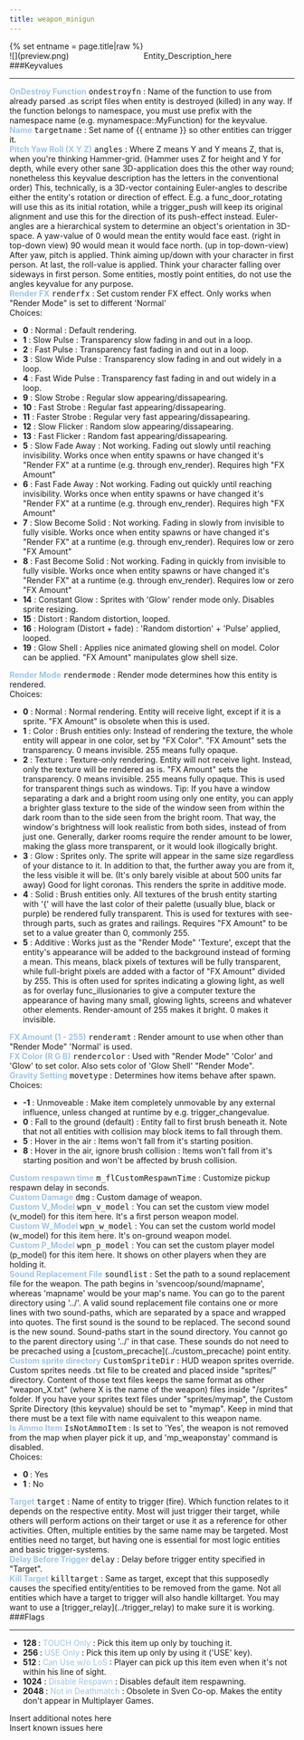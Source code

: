 ```yaml
---
title: weapon_minigun
---
```

<div>{% set entname = page.title|raw %}</div>
<div class="container previewimg">
<div class="columns">
<div class="imagepadding column col-auto" markdown="1">![](preview.png)</div>
<div class="column entityentry" markdown="1">Entity_Description_here</div>
</div>
</div>
###Keyvalues
<hr>
<div class="entityentry" markdown="1">
<span style="color:#9fc5e8;"><b>OnDestroy Function</b></span> <kbd  class="tooltip" data-tooltip="string">ondestroyfn</kbd> :
Name of the function to use from already parsed .as script files when entity is destroyed (killed) in any way. If the function belongs to namespace, you must use prefix with the namespace name (e.g. mynamespace::MyFunction) for the keyvalue.
</div>
<div class="entityentry" markdown="1">
<span style="color:#9fc5e8;"><b>Name</b></span> <kbd  class="tooltip" data-tooltip="target_source">targetname</kbd> :
Set name of {{ entname }} so other entities can trigger it.
</div>
<div class="entityentry" markdown="1">
<span style="color:#9fc5e8;"><b>Pitch Yaw Roll (X Y Z)</b></span> <kbd  class="tooltip" data-tooltip="string">angles</kbd> :
Where Z means Y and Y means Z, that is, when you're thinking Hammer-grid. (Hammer uses Z for height and Y for depth, while every other sane 3D-application does this the other way round; nonetheless this keyvalue description has the letters in the conventional order) This, technically, is a 3D-vector containing Euler-angles to describe either the entity's rotation or direction of effect. E.g. a func_door_rotating will use this as its initial rotation, while a trigger_push will keep its original alignment and use this for the direction of its push-effect instead. Euler-angles are a hierarchical system to determine an object's orientation in 3D-space. A yaw-value of 0 would mean the entity would face east. (right in top-down view) 90 would mean it would face north. (up in top-down-view) After yaw, pitch is applied. Think aiming up/down with your character in first person. At last, the roll-value is applied. Think your character falling over sideways in first person. Some entities, mostly point entities, do not use the angles keyvalue for any purpose.
</div>
<div class="entityentry" markdown="1">
<span style="color:#9fc5e8;"><b>Render FX</b></span> <kbd  class="tooltip" data-tooltip="choices">renderfx</kbd> :
Set custom render FX effect. Only works when "Render Mode" is set to different 'Normal'
<div class="accordion">
<input type="checkbox" id="accordion-1" name="accordion-checkbox" hidden>
<label class="accordion-header" for="accordion-1">
<i class="icon icon-arrow-right mr-1"></i>
Choices:
</label>
<div class="accordion-body">
<ul>
<li><b>0</b> : Normal : Default rendering.</li>
<li><b>1</b> : Slow Pulse : Transparency slow fading in and out in a loop.</li>
<li><b>2</b> : Fast Pulse : Transparency fast fading in and out in a loop.</li>
<li><b>3</b> : Slow Wide Pulse : Transparency slow fading in and out widely in a loop.</li>
<li><b>4</b> : Fast Wide Pulse : Transparency fast fading in and out widely in a loop.</li>
<li><b>9</b> : Slow Strobe : Regular slow appearing/dissapearing.</li>
<li><b>10</b> : Fast Strobe : Regular fast appearing/dissapearing.</li>
<li><b>11</b> : Faster Strobe : Regular very fast appearing/dissapearing.</li>
<li><b>12</b> : Slow Flicker : Random slow appearing/dissapearing.</li>
<li><b>13</b> : Fast Flicker : Random fast appearing/dissapearing.</li>
<li><b>5</b> : Slow Fade Away : Not working. Fading out slowly until reaching invisibility. Works once when entity spawns or have changed it's "Render FX" at a runtime (e.g. through env_render). Requires high "FX Amount"</li>
<li><b>6</b> : Fast Fade Away : Not working. Fading out quickly until reaching invisibility. Works once when entity spawns or have changed it's "Render FX" at a runtime (e.g. through env_render). Requires high "FX Amount"</li>
<li><b>7</b> : Slow Become Solid : Not working. Fading in slowly from invisible to fully visible. Works once when entity spawns or have changed it's "Render FX" at a runtime (e.g. through env_render). Requires low or zero "FX Amount"</li>
<li><b>8</b> : Fast Become Solid : Not working. Fading in quickly from invisible to fully visible. Works once when entity spawns or have changed it's "Render FX" at a runtime (e.g. through env_render). Requires low or zero "FX Amount"</li>
<li><b>14</b> : Constant Glow : Sprites with 'Glow' render mode only. Disables sprite resizing.</li>
<li><b>15</b> : Distort : Random distortion, looped.</li>
<li><b>16</b> : Hologram (Distort + fade) : 'Random distortion' + 'Pulse' applied, looped.</li>
<li><b>19</b> : Glow Shell : Applies nice animated glowing shell on model. Color can be applied. "FX Amount" manipulates glow shell size.</li>
</ul>
</div>
</div>
</div>
<div class="entityentry" markdown="1">
<span style="color:#9fc5e8;"><b>Render Mode</b></span> <kbd  class="tooltip" data-tooltip="choices">rendermode</kbd> :
Render mode determines how this entity is rendered.
<div class="accordion">
<input type="checkbox" id="accordion-2" name="accordion-checkbox" hidden>
<label class="accordion-header" for="accordion-2">
<i class="icon icon-arrow-right mr-1"></i>
Choices:
</label>
<div class="accordion-body">
<ul>
<li><b>0</b> : Normal : Normal rendering. Entity will receive light, except if it is a sprite. "FX Amount" is obsolete when this is used.</li>
<li><b>1</b> : Color : Brush entities only: Instead of rendering the texture, the whole entity will appear in one color, set by "FX Color". "FX Amount" sets the transparency. 0 means invisible. 255 means fully opaque.</li>
<li><b>2</b> : Texture : Texture-only rendering. Entity will not receive light. Instead, only the texture will be rendered as is. "FX Amount" sets the transparency. 0 means invisible. 255 means fully opaque. This is used for transparent things such as windows. Tip: If you have a window separating a dark and a bright room using only one entity, you can apply a brighter glass texture to the side of the window seen from within the dark room than to the side seen from the bright room. That way, the window's brightness will look realistic from both sides, instead of from just one. Generally, darker rooms require the render amount to be lower, making the glass more transparent, or it would look illogically bright.</li>
<li><b>3</b> : Glow : Sprites only. The sprite will appear in the same size regardless of your distance to it. In addition to that, the further away you are from it, the less visible it will be. (It's only barely visible at about 500 units far away) Good for light coronas. This renders the sprite in additive mode.</li>
<li><b>4</b> : Solid : Brush entities only. All textures of the brush entity starting with '{' will have the last color of their palette (usually blue, black or purple) be rendered fully transparent. This is used for textures with see-through parts, such as grates and railings. Requires "FX Amount" to be set to a value greater than 0, commonly 255.</li>
<li><b>5</b> : Additive : Works just as the "Render Mode" 'Texture', except that the entity's appearance will be added to the background instead of forming a mean. This means, black pixels of textures will be fully transparent, while full-bright pixels are added with a factor of "FX Amount" divided by 255. This is often used for sprites indicating a glowing light, as well as for overlay func_illusionaries to give a computer texture the appearance of having many small, glowing lights, screens and whatever other elements. Render-amount of 255 makes it bright. 0 makes it invisible.</li>
</ul>
</div>
</div>
</div>
<div class="entityentry" markdown="1">
<span style="color:#9fc5e8;"><b>FX Amount (1 - 255)</b></span> <kbd  class="tooltip" data-tooltip="integer">renderamt</kbd> :
Render amount to use when other than "Render Mode" 'Normal' is used.
</div>
<div class="entityentry" markdown="1">
<span style="color:#9fc5e8;"><b>FX Color (R G B)</b></span> <kbd  class="tooltip" data-tooltip="color255">rendercolor</kbd> :
Used with "Render Mode" 'Color' and 'Glow' to set color. Also sets color of 'Glow Shell' "Render Mode".
</div>
<div class="entityentry" markdown="1">
<span style="color:#9fc5e8;"><b>Gravity Setting</b></span> <kbd  class="tooltip" data-tooltip="choices">movetype</kbd> :
Determines how items behave after spawn.
<div class="accordion">
<input type="checkbox" id="accordion-3" name="accordion-checkbox" hidden>
<label class="accordion-header" for="accordion-3">
<i class="icon icon-arrow-right mr-1"></i>
Choices:
</label>
<div class="accordion-body">
<ul>
<li><b>-1</b> : Unmoveable : Make item completely unmovable by any external influence, unless changed at runtime by e.g. trigger_changevalue.</li>
<li><b>0</b> : Fall to the ground (default) : Entity fall to first brush beneath it. Note that not all entities with collision may block items to fall through them.</li>
<li><b>5</b> : Hover in the air : Items won't fall from it's starting position.</li>
<li><b>8</b> : Hover in the air, ignore brush collision : Items won't fall from it's starting position and won't be affected by brush collision.</li>
</ul>
</div>
</div>
</div>
<div class="entityentry" markdown="1">
<span style="color:#9fc5e8;"><b>Custom respawn time</b></span> <kbd  class="tooltip" data-tooltip="string">m_flCustomRespawnTime</kbd> :
Customize pickup respawn delay in seconds.
</div>
<div class="entityentry" markdown="1">
<span style="color:#9fc5e8;"><b>Custom Damage</b></span> <kbd  class="tooltip" data-tooltip="integer">dmg</kbd> :
Custom damage of weapon.
</div>
<div class="entityentry" markdown="1">
<span style="color:#9fc5e8;"><b>Custom V_Model</b></span> <kbd  class="tooltip" data-tooltip="studio">wpn_v_model</kbd> :
You can set the custom view model (v_model) for this item here. It's a first person weapon model.
</div>
<div class="entityentry" markdown="1">
<span style="color:#9fc5e8;"><b>Custom W_Model</b></span> <kbd  class="tooltip" data-tooltip="studio">wpn_w_model</kbd> :
You can set the custom world model (w_model) for this item here. It's on-ground weapon model.
</div>
<div class="entityentry" markdown="1">
<span style="color:#9fc5e8;"><b>Custom P_Model</b></span> <kbd  class="tooltip" data-tooltip="studio">wpn_p_model</kbd> :
You can set the custom player model (p_model) for this item here. It shows on other players when they are holding it.
</div>
<div class="entityentry" markdown="1">
<span style="color:#9fc5e8;"><b>Sound Replacement File</b></span> <kbd  class="tooltip" data-tooltip="string">soundlist</kbd> :
Set the path to a sound replacement file for the weapon. The path begins in 'svencoop/sound/mapname', whereas 'mapname' would be your map's name. You can go to the parent directory using '../'. A valid sound replacement file contains one or more lines with two sound-paths, which are separated by a space and wrapped into quotes. The first sound is the sound to be replaced. The second sound is the new sound. Sound-paths start in the sound directory. You cannot go to the parent directory using '../' in that case. These sounds do not need to be precached using a [custom_precache](../custom_precache) point entity.
</div>
<div class="entityentry" markdown="1">
<span style="color:#9fc5e8;"><b>Custom sprite directory</b></span> <kbd  class="tooltip" data-tooltip="string">CustomSpriteDir</kbd> :
HUD weapon sprites override. Custom sprites needs .txt file to be created and placed inside "sprites/<your custom folder>" directory. Content of those text files keeps the same format as other "weapon_X.txt" (where X is the name of the weapon) files inside "/sprites" folder. If you have your sprites text files under "sprites/mymap", the Custom Sprite Directory (this keyvalue) should be set to "mymap". Keep in mind that there must be a text file with name equivalent to this weapon name.
</div>
<div class="entityentry" markdown="1">
<span style="color:#9fc5e8;"><b>Is Ammo Item</b></span> <kbd  class="tooltip" data-tooltip="choices">IsNotAmmoItem</kbd> :
Is set to 'Yes', the weapon is not removed from the map when player pick it up, and 'mp_weaponstay' command is disabled.
<div class="accordion">
<input type="checkbox" id="accordion-4" name="accordion-checkbox" hidden>
<label class="accordion-header" for="accordion-4">
<i class="icon icon-arrow-right mr-1"></i>
Choices:
</label>
<div class="accordion-body">
<ul>
<li><b>0 </b> : Yes</li>
<li><b>1 </b> : No</li>
</ul>
</div>
</div>
</div>
<div class="entityentry" markdown="1">
<span style="color:#9fc5e8;"><b>Target</b></span> <kbd  class="tooltip" data-tooltip="target_destination">target</kbd> :
Name of entity to trigger (fire). Which function relates to it depends on the respective entity. Most will just trigger their target, while others will perform actions on their target or use it as a reference for other activities. Often, multiple entities by the same name may be targeted. Most entities need no target, but having one is essential for most logic entities and basic trigger-systems.
</div>
<div class="entityentry" markdown="1">
<span style="color:#9fc5e8;"><b>Delay Before Trigger</b></span> <kbd  class="tooltip" data-tooltip="string">delay</kbd> :
Delay before trigger entity specified in "Target".
</div>
<div class="entityentry" markdown="1">
<span style="color:#9fc5e8;"><b>Kill Target</b></span> <kbd  class="tooltip" data-tooltip="target_destination">killtarget</kbd> :
Same as target, except that this supposedly causes the specified entity/entities to be removed from the game. Not all entities which have a target to trigger will also handle killtarget. You may want to use a [trigger_relay](../trigger_relay) to make sure it is working.
</div>
###Flags
<hr>
<div class="entityflags">
<ul>
<li class="imagepadding" markdown="1"><b>128 </b> : <span style="color:#9fc5e8;">TOUCH Only</span> : Pick this item up only by touching it.</li>
<li class="imagepadding" markdown="1"><b>256 </b> : <span style="color:#9fc5e8;">USE Only</span> : Pick this item up only by using it ('USE' key).</li>
<li class="imagepadding" markdown="1"><b>512 </b> : <span style="color:#9fc5e8;">Can Use w/o LoS</span> : Player can pick up this item even when it's not within his line of sight.</li>
<li class="imagepadding" markdown="1"><b>1024</b> : <span style="color:#9fc5e8;">Disable Respawn</span> : Disables default item respawning.</li>
<li class="imagepadding" markdown="1"><b>2048 </b> : <span style="color:#9fc5e8;">Not in Deathmatch</span> : Obsolete in Sven Co-op. Makes the entity don't appear in Multiplayer Games.</li>
</ul>
</div>
<div class="notices blue">Insert additional notes here</div>
<div class="notices red">Insert known issues here</div>
